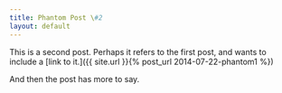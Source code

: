 ```yaml
---
title: Phantom Post \#2
layout: default
---
```


This is a second post. Perhaps it refers to the first post, and wants to include
a [link to it.]({{ site.url }}{% post_url 2014-07-22-phantom1 %})

And then the post has more to say.
